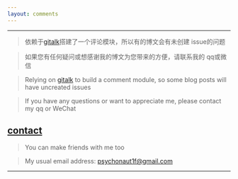 ```yaml
---
layout: comments
---
```


***

> 依赖于[gitalk](https://github.com/gitalk/gitalk)搭建了一个评论模块，所以有的博文会有未创建 issue的问题

> 如果您有任何疑问或想感谢我的博文为您带来的方便，请联系我的 qq或微信

> Relying on [gitalk](https://github.com/gitalk/gitalk) to build a comment module, so some blog posts will have uncreated issues

> If you have any questions or want to appreciate me, please contact my qq or WeChat

## **[contact](https://feng-w.cn/about)**

> You can make friends with me too 

> My usual email address: psychonaut1f@gmail.com

******

